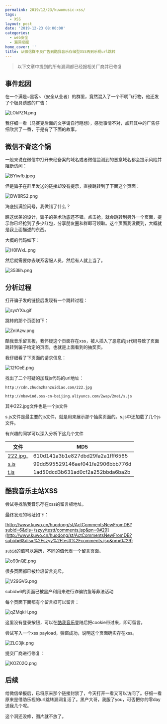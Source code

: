 ```yaml
---
permalink: 2019/12/23/kuwomusic-xss/
tags:
  - XSS
layout: post
date: '2019-12-23 08:00:00'
categories:
  - web安全
  - 漏洞挖掘
home_cover: ''
title: 从微信群不良广告到酷我音乐存储型XSS再到乐视url跳转
---
```


> 以下文章中提到的所有漏洞都已经报相关厂商并已修复


## 事件起因


在一个满是~黑客~（安全从业者）的群里，竟然混入了一个不明飞行物，他还发了个极具诱惑的广告：


![LOkPZN.png](../post_images/6420c0ab75e5c0b36220cdb9c33c4b7c.png)


我仔细一看（马赛克后面的文字请自行瞎想），感觉事情不对，点开其中的广告仔细欣赏了一番，于是有了下面的故事。


## 微信不背这个锅


一般来说在微信中打开未经备案的域名或者微信监测到的恶意域名都会提示风险并阻断访问：


![BYiwfb.jpeg](../post_images/a25882fbeb05420e5f0c3d3dc98d0667.jpeg)


但是骗子在群里发送的链接却没有提示，直接跳转到了下面这个页面：


![DW8RS2.png](../post_images/790c20d65310a491b5a8290253e86805.png)


海底捞满脸问号，我做错了什么？


瞧这优美的设计，骗子的美术功底还不错。点击抢，就会跳转到另外一个页面，提示你已经抢到了多少红包，分享朋友圈和群即可领取。这个页面我没截到，大概就是我上面描述的东西。


大概的代码如下：


![H0IWxL.png](../post_images/a3c8e7cb698fae853329217cda4a25b6.png)


然后就需要你去联系客服人员，然后有人就上当了。


![353Iih.png](../post_images/e0c2801de3fe2952dfa15d2f3384fa59.png)


## 分析过程


打开骗子发的链接后发现有一个跳转过程：


![sysYXa.gif](../post_images/fe668fec2b279c9c83e777f17e1ebd35.gif)


跳转的那个页面如下：


![ZnIAzw.png](../post_images/6504fe901d7dbf4ffa80963c271c712f.png)


酷我音乐留言板，我怀疑这个页面存在xss，被人插入了恶意的js代码导致了页面跳转到骗子给定的页面，也就是上面看到的抽奖页。


我仔细看了下页面的请求信息：


![12fOeE.png](../post_images/ef307ccf59acb9b776abb3f9e375c65f.png)


找出了二个可疑的加载js代码的url地址：


```shell
http://cdn.zhudazhanzuidiao.com/222.jpg

http://mbawind.oss-cn-beijing.aliyuncs.com/2wap/2mei/s.js

```


其中222.jpg文件也是一个js文件


s.js文件是最主要的js文件，就是用来展示那个抽奖页面的。s.js中还加载了几个js文件。


有兴趣的同学可以深入分析下这几个文件


| 文件                                                                                                                                                          | MD5                              |
| ----------------------------------------------------------------------------------------------------------------------------------------------------------- | -------------------------------- |
| [222.jpg](https://xbsfcursotamandareg12br-my.sharepoint.com/:i:/g/personal/darkless_mail__hrkanet/EeccVFHMDiZEhh7rA4NJCJIBPoEwXChDKQsUTuDVUsrrXw?e=LpUa4L)_ | 610d141a3b1e827dbd29fa2a1fff6565 |
| [s.js](https://xbsfcursotamandareg12br-my.sharepoint.com/:u:/g/personal/darkless_mail_hrka_net/EZUsI7ORw11KsfTu35ACLXcB8h1aFMNNe12_kub7b99X3Q?e=O0ixvS)     | 99dd595529146aef041fe2906bbb776d |
| [t.js](https://xbsfcursotamandareg12br-my.sharepoint.com/:u:/g/personal/darkless_mail_hrka_net/ERVWC4OVMrVIjZ_tM0yQf1QBlVpthiOFVzw7Gqnj8ZdtcA?e=vHOC74)     | 1ad50dcd3b631ad0cf2a252bbda6ba2b |


## 酷我音乐主站XSS


尝试寻找酷我音乐存在xss的留言板地址。


最终发现的地址如下：


[http://www.kuwo.cn/huodong/st/ActCommentsNewFromDB?subid=6&dis=/szyy/testt/comments.jsp&pn=0#29](http://www.kuwo.cn/huodong/st/ActCommentsNewFromDB?subid=6&dis=%2Fszyy%2Ftestt%2Fcomments.jsp&pn=0#29)


`subid`的值可以遍历，不同的值代表一个留言页面。


![o93nQE.png](../post_images/8e679a892b6b7539c5a75066a876b99d.png)


很多页面都已被垃圾留言充斥。


![V29GVG.png](../post_images/06029d6c7fb2a36492b373c00485dc66.png)


subid=6的页面已被黑产利用来进行诈骗钓鱼等非法活动


每个页面下面都有个留言框可以留言：


![qZMqkH.png](../post_images/59d9684a6d2b0d41494cd0ac6288045c.png)


这里没有登录按钮，可以在[酷我音乐](www.kuwo.cn)登陆后把cookie带过来，即可留言。


尝试写入一个xss payload，弹窗成功，说明这个页面确实存在xss。


![ZLC3jk.png](../post_images/edfbedface24ac4785df173b99ab0596.png)


提交厂商进行修复：


![KOZ02Q.png](../post_images/5f7adea4f763cd151a87ec38e5aec58f.png)


## 后续


给微信举报后，已将原来那个链接封禁了，今天打开一看又可以访问了。仔细一看原来是借助乐视的url跳转漏洞复活了。黑产大哥，我服了you，可否把你的零day送我几个呢。


这个洞还没修，图片就不放了。

